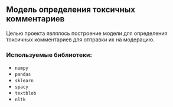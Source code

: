 ## Модель определения токсичных комментариев

Целью проекта являлось построение модели для определения токсичных комментариев для отправки их на модерацию.


### Используемые библиотеки:
- `numpy`
- `pandas`
- `sklearn`
- `spacy`
- `textblob`
- `nltk`
